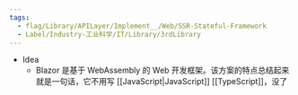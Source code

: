 ```yaml
---
tags:
  - flag/Library/APILayer/Implement__/Web/SSR-Stateful-Framework
  - Label/Industry-工业科学/IT/Library/3rdLibrary
---
```


- Idea
    - Blazor 是基于 WebAssembly 的 Web 开发框架。该方案的特点总结起来就是一句话，它不用写 [[JavaScript|JavaScript]] [[TypeScript]]，没了
